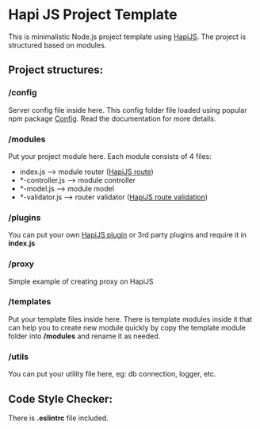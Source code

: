 # Hapi JS Project Template
This is minimalistic Node.js project template using [HapiJS](http://hapijs.com).
The project is structured based on modules.

## Project structures:
### /config
Server config file inside here. This config folder file loaded using popular npm package [Config](https://github.com/lorenwest/node-config). Read the documentation for more details.

### /modules
Put your project module here. Each module consists of 4 files:
- index.js --> module router ([HapiJS route](http://hapijs.com/tutorials/routing))
- *-controller.js --> module controller
- *-model.js --> module model 
- *-validator.js --> router validator ([HapiJS route validation](http://hapijs.com/tutorials/validation))

### /plugins
You can put your own [HapiJS plugin](http://hapijs.com/tutorials/plugins) or 3rd party plugins and require it in **index.js**

### /proxy
Simple example of creating proxy on HapiJS

### /templates
Put your template files inside here. There is template modules inside it that can help you to create new module quickly by copy the template module folder into **/modules** and rename it as needed.

### /utils
You can put your utility file here, eg: db connection, logger, etc. 

## Code Style Checker:
There is **.eslintrc** file included.




